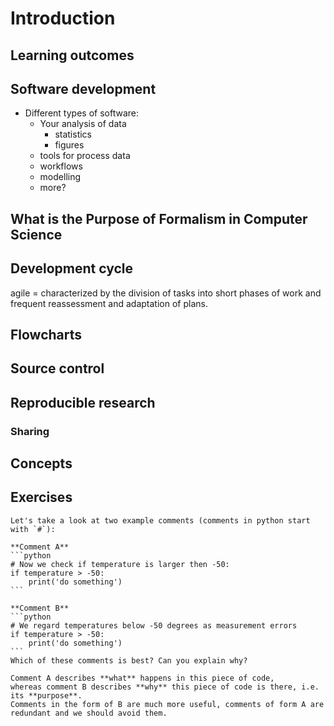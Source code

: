 # Introduction

## Learning outcomes



## Software development

- Different types of software:
  - Your analysis of data
    - statistics
    - figures
  - tools for process data
  - workflows
  - modelling
  - more? 

## What is the Purpose of Formalism in Computer Science

## Development cycle

agile = characterized by the division of tasks into short phases of work and frequent reassessment and adaptation of plans.

## Flowcharts

## Source control

## Reproducible research
### Sharing


## Concepts

## Exercises
````{exercise} In-code-1: Comments
Let's take a look at two example comments (comments in python start with `#`):

**Comment A**
```python
# Now we check if temperature is larger then -50:
if temperature > -50:
    print('do something')
```

**Comment B**
```python
# We regard temperatures below -50 degrees as measurement errors
if temperature > -50:
    print('do something')
```
Which of these comments is best? Can you explain why?
````
```{solution} Solution
Comment A describes **what** happens in this piece of code,
whereas comment B describes **why** this piece of code is there, i.e. its **purpose**.
Comments in the form of B are much more useful, comments of form A are redundant and we should avoid them.
```
